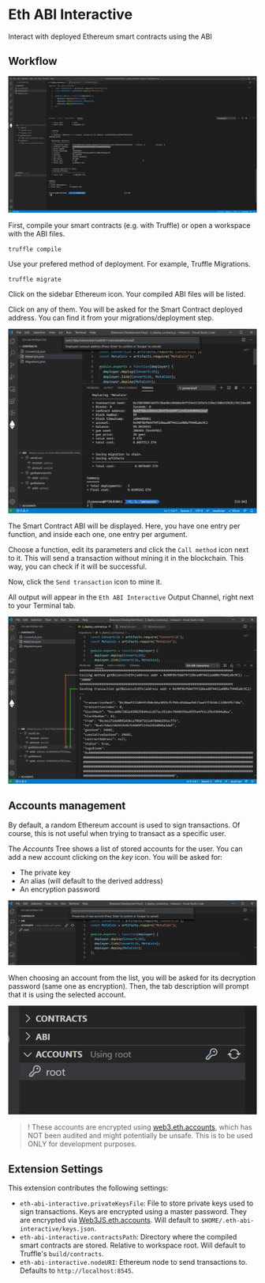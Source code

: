 # Eth ABI Interactive

Interact with deployed Ethereum smart contracts using the ABI

## Workflow

![Gif](images/screen-capture.gif)

First, compile your smart contracts (e.g. with Truffle) or open a workspace with the ABI files.

```
truffle compile
```

Use your prefered method of deployment. For example, Truffle Migrations.

```
truffle migrate
```

Click on the sidebar Ethereum icon. Your compiled ABI files will be listed.

Click on any of them. You will be asked for the Smart Contract deployed address. You can find it from your migrations/deployment step.

![Workspace](images/workspace.png)


The Smart Contract ABI will be displayed. Here, you have one entry per function, and inside each one, one entry per argument.

Choose a function, edit its parameters and click the `Call method` icon next to it. This will send a transaction without mining it in the blockchain. This way, you can check if it will be successful.

Now, click the `Send transaction` icon to mine it.

All output will appear in the `Eth ABI Interactive` Output Channel, right next to your Terminal tab.

![Call and Send Tx](images/callAndSend.png)


## Accounts management

By default, a random Ethereum account is used to sign transactions. Of course, this is not useful when trying to transact as a specific user.

The _Accounts_ Tree shows a list of stored accounts for the user. You can add a new account clicking on the _key_ icon. You will be asked for:

- The private key
- An alias (will default to the derived address)
- An encryption password

![New Account](images/newPrivKey.png)

When choosing an account from the list, you will be asked for its decryption password (same one as encryption). Then, the tab description will prompt that it is using the selected account.

![Using root](images/usingRoot.png)

> ! These accounts are encrypted using [web3.eth.accounts](https://web3js.readthedocs.io/en/v1.2.11/web3-eth-accounts.html), which has NOT been audited and might potentially be unsafe. This is to be used ONLY for development purposes.

## Extension Settings

This extension contributes the following settings:

* `eth-abi-interactive.privateKeysFile`: File to store private keys used to sign transactions. Keys are encrypted using a master password. They are encrypted via [Web3JS.eth.accounts](https://web3js.readthedocs.io/en/v1.2.0/web3-eth-accounts.html#wallet-encrypt). Will default to `$HOME/.eth-abi-interactive/keys.json`.
* `eth-abi-interactive.contractsPath`: Directory where the compiled smart contracts are stored. Relative to workspace root. Will default to Truffle's `build/contracts`.
* `eth-abi-interactive.nodeURI`: Ethereum node to send transactions to. Defaults to `http://localhost:8545`.

